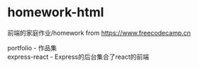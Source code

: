 # homework-html
前端的家庭作业/homework from https://www.freecodecamp.cn

portfolio - 作品集  
express-react - Express的后台集合了react的前端
